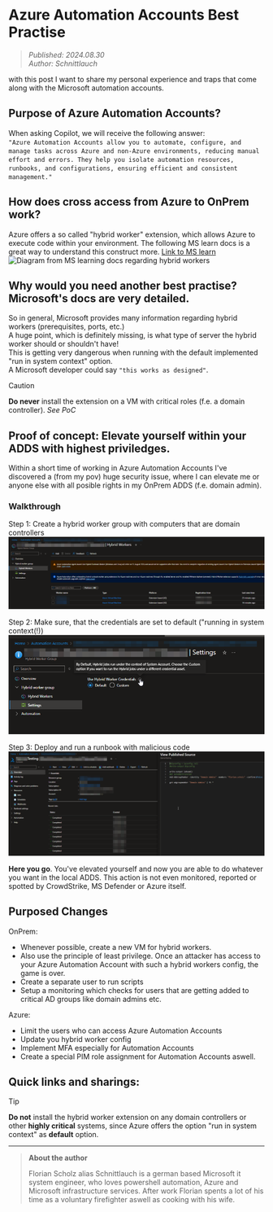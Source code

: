 [comment]: <> (Images for this page will be tagged with "AutomationAccounts-01")
# Azure Automation Accounts Best Practise
> _Published: 2024.08.30_<br>
> _Author: Schnittlauch_

with this post I want to share my personal experience and traps that come along with the Microsoft automation accounts.

## Purpose of Azure Automation Accounts?
When asking Copilot, we will receive the following answer:<br>
`"Azure Automation Accounts allow you to automate, configure, and manage tasks across Azure and non-Azure environments, reducing manual effort and errors. They help you isolate automation resources, runbooks, and configurations, ensuring efficient and consistent management."`

## How does cross access from Azure to OnPrem work?
Azure offers a so called "hybrid worker" extension, which allows Azure to execute code within your environment.
The following MS learn docs is a great way to understand this construct more. [Link to MS learn](https://learn.microsoft.com/en-us/azure/automation/automation-hybrid-runbook-worker)
![Diagram from MS learning docs regarding hybrid workers](https://learn.microsoft.com/en-us/azure/automation/media/automation-hybrid-runbook-worker/user-hybrid-runbook-worker.png)

## Why would you need another best practise? Microsoft's docs are very detailed.
So in general, Microsoft provides many information regarding hybrid workers (prerequisites, ports, etc.) <br>
A huge point, which is definitely missing, is what type of server the hybrid worker should or shouldn't have! <br>
This is getting very dangerous when running with the default implemented "run in system context" option.<br>
A Microsoft developer could say `"this works as designed"`.

> [!CAUTION]
> **Do never** install the extension on a VM with critical roles (f.e. a domain controller). _See PoC_

## Proof of concept: Elevate yourself within your ADDS with highest priviledges.
Within a short time of working in Azure Automation Accounts I've discovered a (from my pov) huge security issue, where I can elevate me or anyone else with all posible rights in my OnPrem ADDS (f.e. domain admin).

### Walkthrough
Step 1: Create a hybrid worker group with computers that are domain controllers
![Domain controllers in Hybrid Worker Group](https://github.com/IrgendwasMitSchnittlauch/Blog/blob/main/Internal/Attachments/AutomationAccounts-01-01.png)

Step 2: Make sure, that the credentials are set to default ("running in system context(!))
![Default Setting is set to "running in system context"](https://github.com/IrgendwasMitSchnittlauch/Blog/blob/main/Internal/Attachments/AutomationAccounts-01-02.png)

Step 3: Deploy and run a runbook with malicious code
![Malicious code, in this screenshot elevating myself as domain admin](https://github.com/IrgendwasMitSchnittlauch/Blog/blob/main/Internal/Attachments/AutomationAccounts-01-03.png)

**Here you go**. You've elevated yourself and now you are able to do whatever you want in the local ADDS. This action is not even monitored, reported or spotted by CrowdStrike, MS Defender or Azure itself.

## Purposed Changes
OnPrem:
- Whenever possible, create a new VM for hybrid workers.
- Also use the principle of least privilege. Once an attacker has access to your Azure Automation Account with such a hybrid workers config, the game is over.
- Create a separate user to run scripts
- Setup a monitoring which checks for users that are getting added to critical AD groups like domain admins etc.

Azure:
- Limit the users who can access Azure Automation Accounts
- Update you hybrid worker config
- Implement MFA especially for Automation Accounts
- Create a special PIM role assignment for Automation Accounts aswell.

## Quick links and sharings:
> [!TIP]
> **Do not** install the hybrid worker extension on any domain controllers or other **highly critical** systems, since Azure offers the option "run in system context" as **default** option.

---
> **About the author**
> 
> Florian Scholz alias Schnittlauch is a german based Microsoft it system engineer, who loves powershell automation, Azure and Microsoft infrastructure services.
> After work Florian spents a lot of his time as a voluntary firefighter aswell as cooking with his wife.
